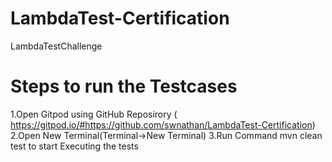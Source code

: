 # LambdaTest-Certification
LambdaTestChallenge

# Steps to run the Testcases

1.Open Gitpod using GitHub Reposirory ( https://gitpod.io/#https://github.com/swnathan/LambdaTest-Certification)
2.Open New Terminal(Terminal->New Terminal)
3.Run Command mvn clean test to start Executing the tests
